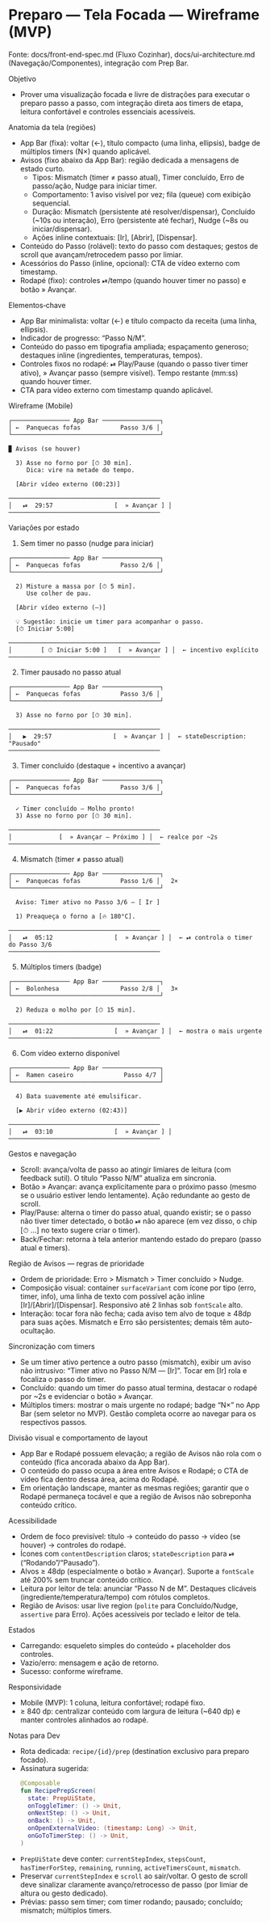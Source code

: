 # Preparo — Tela Focada — Wireframe (MVP)

Fonte: docs/front-end-spec.md (Fluxo Cozinhar), docs/ui-architecture.md (Navegação/Componentes), integração com Prep Bar.

Objetivo
- Prover uma visualização focada e livre de distrações para executar o preparo passo a passo, com integração direta aos timers de etapa, leitura confortável e controles essenciais acessíveis.

Anatomia da tela (regiões)
- App Bar (fixa): voltar (←), título compacto (uma linha, ellipsis), badge de múltiplos timers (N×) quando aplicável.
- Avisos (fixo abaixo da App Bar): região dedicada a mensagens de estado curto.
  - Tipos: Mismatch (timer ≠ passo atual), Timer concluído, Erro de passo/ação, Nudge para iniciar timer.
  - Comportamento: 1 aviso visível por vez; fila (queue) com exibição sequencial.
  - Duração: Mismatch (persistente até resolver/dispensar), Concluído (~10s ou interação), Erro (persistente até fechar), Nudge (~8s ou iniciar/dispensar).
  - Ações inline contextuais: [Ir], [Abrir], [Dispensar].
- Conteúdo do Passo (rolável): texto do passo com destaques; gestos de scroll que avançam/retrocedem passo por limiar.
- Acessórios do Passo (inline, opcional): CTA de vídeo externo com timestamp.
- Rodapé (fixo): controles ⏯/tempo (quando houver timer no passo) e botão » Avançar.

Elementos‑chave
- App Bar minimalista: voltar (←) e título compacto da receita (uma linha, ellipsis).
- Indicador de progresso: “Passo N/M”.
- Conteúdo do passo em tipografia ampliada; espaçamento generoso; destaques inline (ingredientes, temperaturas, tempos).
- Controles fixos no rodapé: ⏯ Play/Pause (quando o passo tiver timer ativo), » Avançar passo (sempre visível). Tempo restante (mm:ss) quando houver timer.
- CTA para vídeo externo com timestamp quando aplicável.

Wireframe (Mobile)

```
┌──────────────── App Bar ────────────────┐
│ ←  Panquecas fofas           Passo 3/6 │
└─────────────────────────────────────────┘

▉ Avisos (se houver)

  3) Asse no forno por [⏱ 30 min].
     Dica: vire na metade do tempo.

  [Abrir vídeo externo (00:23)]

──────────────────────────────────────────
│   ⏯  29:57                 [  » Avançar ] │
──────────────────────────────────────────
```

Variações por estado

1) Sem timer no passo (nudge para iniciar)

```
┌──────────────── App Bar ────────────────┐
│ ←  Panquecas fofas           Passo 2/6 │
└─────────────────────────────────────────┘

  2) Misture a massa por [⏱ 5 min].
     Use colher de pau.

  [Abrir vídeo externo (—)]

  💡 Sugestão: inicie um timer para acompanhar o passo.
  [⏱ Iniciar 5:00]

──────────────────────────────────────────
│        [ ⏱ Iniciar 5:00 ]   [  » Avançar ] │  ← incentivo explícito
──────────────────────────────────────────
```

2) Timer pausado no passo atual

```
┌──────────────── App Bar ────────────────┐
│ ←  Panquecas fofas           Passo 3/6 │
└─────────────────────────────────────────┘

  3) Asse no forno por [⏱ 30 min].

──────────────────────────────────────────
│   ▶️  29:57                 [  » Avançar ] │  ← stateDescription: "Pausado"
──────────────────────────────────────────
```

3) Timer concluído (destaque + incentivo a avançar)

```
┌──────────────── App Bar ────────────────┐
│ ←  Panquecas fofas           Passo 3/6 │
└─────────────────────────────────────────┘

  ✓ Timer concluído — Molho pronto!
  3) Asse no forno por [⏱ 30 min].

──────────────────────────────────────────
│             [  » Avançar — Próximo ] │  ← realce por ~2s
──────────────────────────────────────────
```

4) Mismatch (timer ≠ passo atual)

```
┌──────────────── App Bar ────────────────┐
│ ←  Panquecas fofas           Passo 1/6 │   2×
└─────────────────────────────────────────┘

  Aviso: Timer ativo no Passo 3/6 — [ Ir ]

  1) Preaqueça o forno a [🔥 180°C].

──────────────────────────────────────────
│   ⏯  05:12                 [  » Avançar ] │  ← ⏯ controla o timer do Passo 3/6
──────────────────────────────────────────
```

5) Múltiplos timers (badge)

```
┌──────────────── App Bar ────────────────┐
│ ←  Bolonhesa                 Passo 2/8 │   3×
└─────────────────────────────────────────┘

  2) Reduza o molho por [⏱ 15 min].

──────────────────────────────────────────
│   ⏯  01:22                 [  » Avançar ] │  ← mostra o mais urgente
──────────────────────────────────────────
```

6) Com vídeo externo disponível

```
┌──────────────── App Bar ────────────────┐
│ ←  Ramen caseiro              Passo 4/7 │
└─────────────────────────────────────────┘

  4) Bata suavemente até emulsificar.

  [▶ Abrir vídeo externo (02:43)]

──────────────────────────────────────────
│   ⏯  03:10                 [  » Avançar ] │
──────────────────────────────────────────
```

Gestos e navegação
- Scroll: avança/volta de passo ao atingir limiares de leitura (com feedback sutil). O título “Passo N/M” atualiza em sincronia.
- Botão » Avançar: avança explicitamente para o próximo passo (mesmo se o usuário estiver lendo lentamente). Ação redundante ao gesto de scroll.
- Play/Pause: alterna o timer do passo atual, quando existir; se o passo não tiver timer detectado, o botão ⏯ não aparece (em vez disso, o chip [⏱ …] no texto sugere criar o timer).
- Back/Fechar: retorna à tela anterior mantendo estado do preparo (passo atual e timers).

Região de Avisos — regras de prioridade
- Ordem de prioridade: Erro > Mismatch > Timer concluído > Nudge.
- Composição visual: container `surfaceVariant` com ícone por tipo (erro, timer, info), uma linha de texto com possível ação inline [Ir]/[Abrir]/[Dispensar]. Responsivo até 2 linhas sob `fontScale` alto.
- Interação: tocar fora não fecha; cada aviso tem alvo de toque ≥ 48dp para suas ações. Mismatch e Erro são persistentes; demais têm auto-ocultação.

Sincronização com timers
- Se um timer ativo pertence a outro passo (mismatch), exibir um aviso não intrusivo: “Timer ativo no Passo N/M — [Ir]”. Tocar em [Ir] rola e focaliza o passo do timer.
- Concluído: quando um timer do passo atual termina, destacar o rodapé por ~2s e evidenciar o botão » Avançar.
- Múltiplos timers: mostrar o mais urgente no rodapé; badge “N×” no App Bar (sem seletor no MVP). Gestão completa ocorre ao navegar para os respectivos passos.

Divisão visual e comportamento de layout
- App Bar e Rodapé possuem elevação; a região de Avisos não rola com o conteúdo (fica ancorada abaixo da App Bar).
- O conteúdo do passo ocupa a área entre Avisos e Rodapé; o CTA de vídeo fica dentro dessa área, acima do Rodapé.
- Em orientação landscape, manter as mesmas regiões; garantir que o Rodapé permaneça tocável e que a região de Avisos não sobreponha conteúdo crítico.

Acessibilidade
- Ordem de foco previsível: título → conteúdo do passo → vídeo (se houver) → controles do rodapé.
- Ícones com `contentDescription` claros; `stateDescription` para ⏯ (“Rodando”/“Pausado”).
- Alvos ≥ 48dp (especialmente o botão » Avançar). Suporte a `fontScale` até 200% sem truncar conteúdo crítico.
- Leitura por leitor de tela: anunciar “Passo N de M”. Destaques clicáveis (ingrediente/temperatura/tempo) com rótulos completos.
 - Região de Avisos: usar live region (`polite` para Concluído/Nudge, `assertive` para Erro). Ações acessíveis por teclado e leitor de tela.

Estados
- Carregando: esqueleto simples do conteúdo + placeholder dos controles.
- Vazio/erro: mensagem e ação de retorno.
- Sucesso: conforme wireframe.

Responsividade
- Mobile (MVP): 1 coluna, leitura confortável; rodapé fixo.
- ≥ 840 dp: centralizar conteúdo com largura de leitura (~640 dp) e manter controles alinhados ao rodapé.

Notas para Dev
- Rota dedicada: `recipe/{id}/prep` (destination exclusivo para preparo focado).
- Assinatura sugerida:
  ```kotlin
  @Composable
  fun RecipePrepScreen(
    state: PrepUiState,
    onToggleTimer: () -> Unit,
    onNextStep: () -> Unit,
    onBack: () -> Unit,
    onOpenExternalVideo: (timestamp: Long) -> Unit,
    onGoToTimerStep: () -> Unit,
  )
  ```
- `PrepUiState` deve conter: `currentStepIndex`, `stepsCount`, `hasTimerForStep`, `remaining`, `running`, `activeTimersCount`, `mismatch`.
- Preservar `currentStepIndex` e `scroll` ao sair/voltar. O gesto de scroll deve sinalizar claramente avanço/retrocesso de passo (por limiar de altura ou gesto dedicado).
- Prévias: passo sem timer; com timer rodando; pausado; concluído; mismatch; múltiplos timers.
